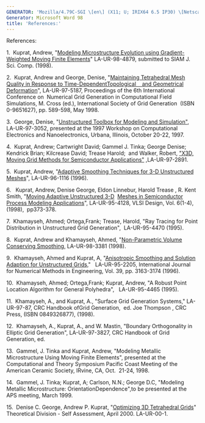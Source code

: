 ```yaml
---
GENERATOR: 'Mozilla/4.79C-SGI \[en\] (X11; U; IRIX64 6.5 IP30) \[Netscape\]'
Generator: Microsoft Word 98
title: 'References:'
---
```


References:

1.  Kuprat, Andrew, "[Modeling Microstructure Evolution using
Gradient-Weighted Moving Finite Elements](../mfegg.pdf)" LA-UR-98-4879,
submitted to SIAM J. Sci. Comp. (1998).

2.  Kuprat, Andrew and George, Denise, "[Maintaining Tetrahedral Mesh
Quality in Response to Time-DependentTopological    and Geometrical
Deformation](../london98_pn.pdf)", LA-UR-97-5187, Proceedings of the 6th
International Conference on  Numerical Grid Generation in Computational
Field Simulations, M. Cross (ed.), International Society of Grid
Generation  (ISBN 0-9651627), pp. 589-598, May 1998.

3.  George, Denise, "[Unstructured Toolbox for Modeling and
Simulation"](../nasa.pdf), LA-UR-97-3052, presented at the 1997 Workshop
on Computational Electronics and Nanoelectronics, Urbana, Illinois,
October 20-22, 1997.

4.  Kuprat, Andrew; Cartwright David; Gammel J. Tinka; George Denise;
Kendrick Brian; Kilcrease David; Trease Harold;  and Walker, Robert,
["X3D, Moving Grid Methods for Semiconductor Applications"](../nasa.pdf)
,LA-UR-97-2891.

5.  Kuprat, Andrew, "[Adaptive Smoothing Techniques for 3-D Unstructured
Meshes](../MSU96.PDF)", LA-UR-96-1116 (1996).

6.   Kuprat, Andrew, Denise George, Eldon Linnebur, Harold Trease , R.
Kent Smith, "[Moving Adaptive Unstructured 3-D](../BORON.PDF)  [Meshes
in Semiconductor Process Modeling Applications](../BORON.PDF)",
LA-UR-95-4128, VLSI Design, Vol. 6(1-4), (1998),  pp373-378.

7.  Khamayseh, Ahmed; Ortega,Frank; Trease, Harold, "Ray Tracing for
Point Distribution in Unstructured Grid Generation",  LA-UR-95-4470
(1995).

8.  Kuprat, Andrew and Khamayseh, Ahmed, "[Non-Parametric Volume
Conserving Smoothin](../volsmooth.pdf)g, LA-UR-98-3381 (1998).

9.  Khamayseh, Ahmed and Kuprat, A, "[Anisotropic Smoothing and Solution
Adaption for Unstructured Grids,](../ahmandrew1.pdf)"   LA-UR-95-2205,
International Journal for Numerical Methods in Engineering, Vol. 39, pp.
3163-3174 (1996).

10.  Khamayseh, Ahmed; Ortega,Frank; Kuprat, Andrew, "A Robust Point
Location Algorithm for General Polyhedra",   LA-UR-95-4465 (1995).

11.  Khamayseh, A., and Kuprat, A., "Surface Grid Generation Systems,"
LA-UR-97-87, CRC Handbook ofGrid Generation,  ed. Joe Thompson , CRC
Press, (ISBN 0849326877), (1998).

12.  Khamayseh, A., Kuprat, A., and W. Mastin, "Boundary Orthogonality
in Elliptic Grid Generation", LA-UR-97-3827, CRC Handbook of Grid
Generation, ed.

13.  Gammel, J. Tinka and Kuprat, Andrew, "Modeling Metallic
Microstructure Using Moving Finite Elements", presented at the
Computational and Theory Symposium Pacific Coast Meeting of the American
Ceramic Society, IRvine, CA, Oct.  21-24, 1998.

14.  Gammel, J. Tinka; Kuprat, A; Carlson, N.N.; George D.C, "Modeling
Metallic Microstructure: OrientationDependence",to be presented at the
APS meeting, March 1999.

15.  Denise C. George, Andrew P. Kuprat, "[Optimizing 3D Tetrahedral
Grids](../2pager-massage-20000.pdf)"  Theoretical Division - Self
Assessment, April 2000. LA-UR-00-1.
